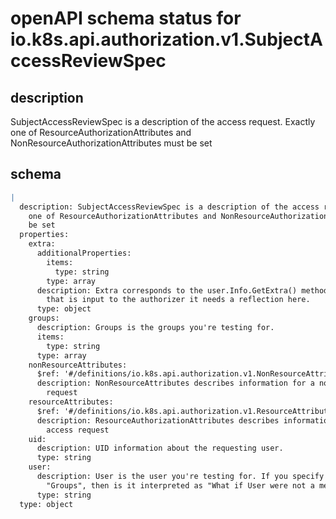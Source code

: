 # openAPI schema status for io.k8s.api.authorization.v1.SubjectAccessReviewSpec

## description

SubjectAccessReviewSpec is a description of the access request.  Exactly one of ResourceAuthorizationAttributes and NonResourceAuthorizationAttributes must be set

## schema

```yaml
|
  description: SubjectAccessReviewSpec is a description of the access request.  Exactly
    one of ResourceAuthorizationAttributes and NonResourceAuthorizationAttributes must
    be set
  properties:
    extra:
      additionalProperties:
        items:
          type: string
        type: array
      description: Extra corresponds to the user.Info.GetExtra() method from the authenticator.  Since
        that is input to the authorizer it needs a reflection here.
      type: object
    groups:
      description: Groups is the groups you're testing for.
      items:
        type: string
      type: array
    nonResourceAttributes:
      $ref: '#/definitions/io.k8s.api.authorization.v1.NonResourceAttributes'
      description: NonResourceAttributes describes information for a non-resource access
        request
    resourceAttributes:
      $ref: '#/definitions/io.k8s.api.authorization.v1.ResourceAttributes'
      description: ResourceAuthorizationAttributes describes information for a resource
        access request
    uid:
      description: UID information about the requesting user.
      type: string
    user:
      description: User is the user you're testing for. If you specify "User" but not
        "Groups", then is it interpreted as "What if User were not a member of any groups
      type: string
  type: object

```
